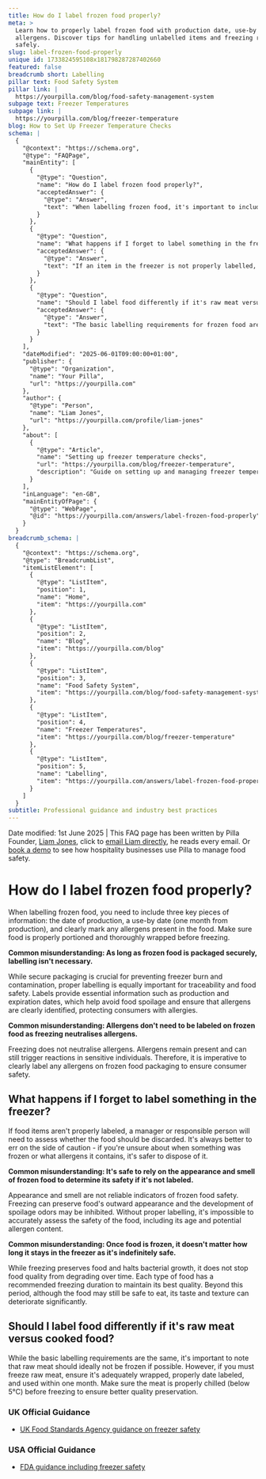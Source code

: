 ```yaml
---
title: How do I label frozen food properly?
meta: >
  Learn how to properly label frozen food with production date, use-by date, and
  allergens. Discover tips for handling unlabelled items and freezing raw meat
  safely.
slug: label-frozen-food-properly
unique id: 1733824595108x181798287287402660
featured: false
breadcrumb short: Labelling
pillar text: Food Safety System
pillar link: |
  https://yourpilla.com/blog/food-safety-management-system
subpage text: Freezer Temperatures
subpage link: |
  https://yourpilla.com/blog/freezer-temperature
blog: How to Set Up Freezer Temperature Checks
schema: |
  {
    "@context": "https://schema.org",
    "@type": "FAQPage",
    "mainEntity": [
      {
        "@type": "Question",
        "name": "How do I label frozen food properly?",
        "acceptedAnswer": {
          "@type": "Answer",
          "text": "When labelling frozen food, it's important to include three key pieces of information: the production date, a use-by date (generally one month from production), and the allergens present in the food. Ensure that food is portioned correctly and wrapped thoroughly before freezing. Proper labelling serves for traceability and food safety, providing necessary details such as production and expiration dates, and clearly identifying allergens to protect consumers."
        }
      },
      {
        "@type": "Question",
        "name": "What happens if I forget to label something in the freezer?",
        "acceptedAnswer": {
          "@type": "Answer",
          "text": "If an item in the freezer is not properly labelled, a manager or responsible individual should assess the need to discard the food. It is advisable to discard it if there is uncertainty about the freeze date or allergens present. Relying on the appearance or smell of frozen food is unreliable for determining its safety."
        }
      },
      {
        "@type": "Question",
        "name": "Should I label food differently if it's raw meat versus cooked food?",
        "acceptedAnswer": {
          "@type": "Answer",
          "text": "The basic labelling requirements for frozen food are similar regardless of whether the food is cooked or raw meat. However, raw meat should ideally be frozen as a last option. If necessary, ensure it's wrapped properly, labelled with the date, and used within one month. Raw meat must also be chilled below 5°C before freezing to preserve quality."
        }
      }
    ],
    "dateModified": "2025-06-01T09:00:00+01:00",
    "publisher": {
      "@type": "Organization",
      "name": "Your Pilla",
      "url": "https://yourpilla.com"
    },
    "author": {
      "@type": "Person",
      "name": "Liam Jones",
      "url": "https://yourpilla.com/profile/liam-jones"
    },
    "about": [
      {
        "@type": "Article",
        "name": "Setting up freezer temperature checks",
        "url": "https://yourpilla.com/blog/freezer-temperature",
        "description": "Guide on setting up and managing freezer temperature checks for effective food safety management."
      }
    ],
    "inLanguage": "en-GB",
    "mainEntityOfPage": {
      "@type": "WebPage",
      "@id": "https://yourpilla.com/answers/label-frozen-food-properly"
    }
  }
breadcrumb_schema: |
  {
    "@context": "https://schema.org",
    "@type": "BreadcrumbList",
    "itemListElement": [
      {
        "@type": "ListItem",
        "position": 1,
        "name": "Home",
        "item": "https://yourpilla.com"
      },
      {
        "@type": "ListItem",
        "position": 2,
        "name": "Blog",
        "item": "https://yourpilla.com/blog"
      },
      {
        "@type": "ListItem",
        "position": 3,
        "name": "Food Safety System",
        "item": "https://yourpilla.com/blog/food-safety-management-system"
      },
      {
        "@type": "ListItem",
        "position": 4,
        "name": "Freezer Temperatures",
        "item": "https://yourpilla.com/blog/freezer-temperature"
      },
      {
        "@type": "ListItem",
        "position": 5,
        "name": "Labelling",
        "item": "https://yourpilla.com/answers/label-frozen-food-properly"
      }
    ]
  }
subtitle: Professional guidance and industry best practices
---
```


Date modified: 1st June 2025 | This FAQ page has been written by Pilla Founder, [Liam Jones](https://yourpilla.com/profile/liam-jones), click to [email Liam directly](https://mailto:liam@yourpilla.com/), he reads every email. Or [book a demo](https://calendly.com/pilla/demo) to see how hospitality businesses use Pilla to manage food safety.

# How do I label frozen food properly?

When labelling frozen food, you need to include three key pieces of information: the date of production, a use-by date (one month from production), and clearly mark any allergens present in the food. Make sure food is properly portioned and thoroughly wrapped before freezing.

**Common misunderstanding: As long as frozen food is packaged securely, labelling isn't necessary.**

While secure packaging is crucial for preventing freezer burn and contamination, proper labelling is equally important for traceability and food safety. Labels provide essential information such as production and expiration dates, which help avoid food spoilage and ensure that allergens are clearly identified, protecting consumers with allergies.

**Common misunderstanding: Allergens don't need to be labeled on frozen food as freezing neutralises allergens.**

Freezing does not neutralise allergens. Allergens remain present and can still trigger reactions in sensitive individuals. Therefore, it is imperative to clearly label any allergens on frozen food packaging to ensure consumer safety.

## What happens if I forget to label something in the freezer?

If food items aren't properly labeled, a manager or responsible person will need to assess whether the food should be discarded. It's always better to err on the side of caution - if you're unsure about when something was frozen or what allergens it contains, it's safer to dispose of it.

**Common misunderstanding: It's safe to rely on the appearance and smell of frozen food to determine its safety if it's not labeled.**

Appearance and smell are not reliable indicators of frozen food safety. Freezing can preserve food's outward appearance and the development of spoilage odors may be inhibited. Without proper labelling, it's impossible to accurately assess the safety of the food, including its age and potential allergen content.

**Common misunderstanding: Once food is frozen, it doesn't matter how long it stays in the freezer as it's indefinitely safe.**

While freezing preserves food and halts bacterial growth, it does not stop food quality from degrading over time. Each type of food has a recommended freezing duration to maintain its best quality. Beyond this period, although the food may still be safe to eat, its taste and texture can deteriorate significantly.

## Should I label food differently if it's raw meat versus cooked food?

While the basic labelling requirements are the same, it's important to note that raw meat should ideally not be frozen if possible. However, if you must freeze raw meat, ensure it's adequately wrapped, properly date labeled, and used within one month. Make sure the meat is properly chilled (below 5°C) before freezing to ensure better quality preservation.

### UK Official Guidance

-   [UK Food Standards Agency guidance on freezer safety](https://www.food.gov.uk/safety-hygiene/how-to-chill-freeze-and-defrost-food-safely)

### USA Official Guidance

-   [FDA guidance including freezer safety](https://www.fda.gov/consumers/consumer-updates/are-you-storing-food-safely)
